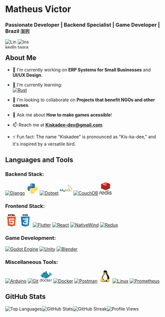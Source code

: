 <h1 align="left">Matheus Victor</h1>
<h3 align="left">Passionate Developer | Backend Specialist | Game Developer | Brazil 🇧🇷</h3>

<p align="left">
  <a href="https://linkedin.com/in/matheusvictori" target="blank"><img align="left" src="https://raw.githubusercontent.com/rahuldkjain/github-profile-readme-generator/master/src/images/icons/Social/linked-in-alt.svg" alt="LinkedIn" height="30" width="40" /></a>
  <a href="https://instagram.com/matheusvictori" target="blank"><img align="left" src="https://raw.githubusercontent.com/rahuldkjain/github-profile-readme-generator/master/src/images/icons/Social/instagram.svg" alt="Instagram" height="30" width="40" /></a>
</p>

<br>
<p>
<h2 align="left">About Me</h2>

- 🔭 I'm currently working on **ERP Systems for Small Businesses** and **UI/UX Design**.

- 🌱 I'm currently learning: <br> <a href="https://www.rust-lang.org/pt-BR" target="_blank"><img src="https://www.vectorlogo.zone/logos/rust-lang/rust-lang-ar21.svg" alt="Rust" width="80" height="40" /></a>

- 👯 I'm looking to collaborate on **Projects that benefit NGOs and other causes**.

- 💬 Ask me about **How to make games acessible**!

- 📫 Reach me at **Kiskadee-dev@gmail.com**.

- ⚡ Fun fact: The name "Kiskadee" is pronounced as "Kis-ka-dee," and it's inspired by a versatile bird.

</p>
<h2 align="left">Languages and Tools</h2>

### Backend Stack:
<p align="left">
  <a href="https://www.djangoproject.com/" target="_blank"><img src="https://cdn.worldvectorlogo.com/logos/django.svg" alt="Django" width="40" height="40" /></a>
  <a href="https://www.python.org" target="_blank"><img src="https://raw.githubusercontent.com/devicons/devicon/master/icons/python/python-original.svg" alt="Python" width="40" height="40" /></a>
  <a href="https://dotnet.microsoft.com/pt-br/" target="_blank"><img src="https://www.vectorlogo.zone/logos/dotnet/dotnet-vertical.svg" alt="Dotnet" width="40" height="40" /></a>
  <a href="https://www.mysql.com/" target="_blank"><img src="https://raw.githubusercontent.com/devicons/devicon/master/icons/mysql/mysql-original-wordmark.svg" alt="MySQL" width="40" height="40" /></a>
  <a href="https://couchdb.apache.org/" target="_blank"><img src="https://www.vectorlogo.zone/logos/apache_couchdb/apache_couchdb-icon.svg" alt="CouchDB" width="40" height="40" /></a>
  <a href="https://redis.io" target="_blank"><img src="https://raw.githubusercontent.com/devicons/devicon/master/icons/redis/redis-original-wordmark.svg" alt="Redis" width="40" height="40" /></a>
</p>

### Frontend Stack:
<p align="left">
  <a href="https://www.w3schools.com/html/" target="_blank"><img src="https://raw.githubusercontent.com/devicons/devicon/master/icons/html5/html5-original-wordmark.svg" alt="HTML5" width="40" height="40" /></a>
  <a href="https://www.w3schools.com/css/" target="_blank"><img src="https://raw.githubusercontent.com/devicons/devicon/master/icons/css3/css3-original-wordmark.svg" alt="CSS3" width="40" height="40" /></a>
  <a href="https://flutter.dev" target="_blank"><img src="https://www.vectorlogo.zone/logos/flutterio/flutterio-icon.svg" alt="Flutter" width="40" height="40" /></a>
  <a href="https://react.dev/" target="_blank"><img src="https://www.vectorlogo.zone/logos/reactjs/reactjs-icon.svg" alt="React" width="40" height="40" /></a>
  <a href="https://www.nativewind.dev/" target="_blank"><img src="https://www.nativewind.dev/img/logo.svg" alt="NativeWind" width="40" height="40" /></a>
  <a href="https://redux.js.org" target="_blank"><img src="https://d33wubrfki0l68.cloudfront.net/0834d0215db51e91525a25acf97433051f280f2f/c30f5/img/redux.svg" alt="Redux" width="40" height="40" /></a>
</p>

### Game Development:
<p align="left">
  <a href="https://godotengine.org/" target="_blank"><img src="https://www.vectorlogo.zone/logos/godotengine/godotengine-icon.svg" alt="Godot Engine" width="40" height="40" /></a>
  <a href="https://unity.com/" target="_blank"><img src="https://www.vectorlogo.zone/logos/unity3d/unity3d-icon.svg" alt="Unity" width="40" height="40" /></a>
  <a href="https://www.blender.org/" target="_blank"><img src="https://download.blender.org/branding/community/blender_community_badge_white.svg" alt="Blender" width="40" height="40" /></a>
</p>

### Miscellaneous Tools:
<p align="left">
  <a href="https://www.arduino.cc/" target="_blank"><img src="https://cdn.worldvectorlogo.com/logos/arduino-1.svg" alt="Arduino" width="40" height="40" /></a>
  <a href="https://www.git-scm.com/" target="_blank"><img src="https://www.vectorlogo.zone/logos/git-scm/git-scm-icon.svg" alt="Git" width="40" height="40" /></a>
  <a href="https://www.docker.com/" target="_blank"><img src="https://raw.githubusercontent.com/devicons/devicon/master/icons/docker/docker-original-wordmark.svg" alt="Docker" width="40" height="40" /></a>
    <a href="https://linuxcontainers.org/" target="_blank"><img src="https://linuxcontainers.org/static/img/containers.small.png" alt="Docker" width="40" height="40" /></a>
  <a href="https://postman.com" target="_blank"><img src="https://www.vectorlogo.zone/logos/getpostman/getpostman-icon.svg" alt="Postman" width="40" height="40" /></a>
  <a href="https://www.linux.org/" target="_blank"><img src="https://raw.githubusercontent.com/devicons/devicon/master/icons/linux/linux-original.svg" alt="Linux" width="40" height="40" /></a>
  <a href="https://grafana.com/" target="_blank"><img src="https://www.vectorlogo.zone/logos/grafana/grafana-icon.svg" alt="Linux" width="40" height="40" /></a>
  <a href="https://prometheus.io/" target="_blank"><img src="https://prometheus.io/assets/prometheus_logo_grey.svg" alt="Prometheus" width="40" height="40" /></a>

</p>

<h2 align="left">GitHub Stats</h2>

<p align="left">
  <img align="left" src="https://github-readme-stats.vercel.app/api/top-langs?username=kiskadee-dev&show_icons=true&locale=en&layout=compact" alt="Top Languages" />
</p>

<p align="left">
  <img align="left" src="https://github-readme-stats.vercel.app/api?username=kiskadee-dev&show_icons=true&locale=en" alt="GitHub Stats" />
</p>

<p align="left">
  <img align="left" src="https://github-readme-streak-stats.herokuapp.com/?user=kiskadee-dev&" alt="GitHub Streak" />
</p>
<p align="left">
  <img src="https://komarev.com/ghpvc/?username=kiskadee-dev&label=Profile%20views&color=0e75b6&style=flat" alt="Profile Views" />
</p>
